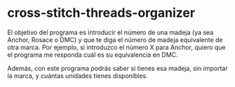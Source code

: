 # cross-stitch-threads-organizer

El objetivo del programa es introducir el número de una madeja (ya sea Anchor, Rosace o DMC) y que te diga el número de madeja equivalente de otra marca.
Por ejemplo, si introduzco el número X para Anchor, quiero que el programa me responda cuál es su equivalencia en DMC.

Además, con este programa podrás saber si tienes esa madeja, sin importar la marca, y cuántas unidades tienes disponibles.